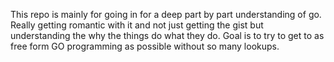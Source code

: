 This repo is mainly for going in for a deep part by part understanding of go. Really getting romantic with it and not just getting the gist but understanding the why the things do what they do. Goal is to try to get to as free form GO programming as possible without so many lookups.
